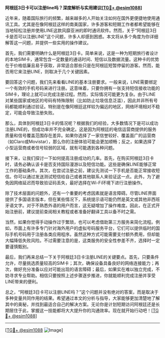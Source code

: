 **阿根廷3日卡可以注册line吗？深度解析与实用建议[[TG💪+ @esim1088](https://t.me/s/esim1088)]**

近年来，随着国际旅行的频繁，越来越多的人开始关注如何在国外更便捷地使用通讯工具。尤其是在像阿根廷这样的南美国家，许多游客和短期工作者都希望能够在当地轻松注册并使用LINE这款风靡亚洲的即时通讯软件。然而，关于“阿根廷3日卡是否可以注册LINE”这个问题，许多人却感到困惑。本文将从多个角度为你详细解答这一问题，并提供一些实用的操作建议。

首先，我们需要明确什么是阿根廷3日卡。简单来说，这是一种为短期旅行者设计的本地SIM卡，通常包含一定数量的通话时间、短信以及数据流量。这种卡的优势在于价格低廉且易于获取，非常适合那些只是在阿根廷短暂停留的游客。然而，能否用它来注册LINE，则取决于几个关键因素。

要回答这个问题，我们先来看看LINE的基本注册要求。一般来说，LINE需要绑定一个有效的手机号码来进行注册。这意味着，只要你拥有一张支持短信接收功能的SIM卡，理论上就可以完成注册过程。然而，实际情况可能更为复杂。由于LINE对某些国家或地区的号码有特殊限制（比如防止垃圾信息泛滥），因此并非所有号码都能顺利通过验证。特别是在像阿根廷这样较为偏远的地区，网络环境相对不稳定，可能会导致注册失败。

那么，具体到阿根廷3日卡的情况呢？根据我们的经验，大多数情况下是可以成功注册LINE的，但成功率并不完全确定。这是因为阿根廷的电信运营商提供的服务质量和信号覆盖范围存在差异。如果你选择了一家信誉较好、覆盖面广的运营商（如Claro或Movistar），那么你的注册体验可能会更加顺畅；反之，如果选择了小型运营商或者信号较弱的区域，就有可能遇到各种问题。

接下来，让我们探讨一下如何提高注册成功的几率。首先，在购买阿根廷3日卡时，请务必确认该卡是否支持国际漫游以及短信功能。这些是确保LINE能够正常工作的基础条件。其次，在尝试注册之前，建议先测试一下手机是否能正常接收短信。你可以通过发送测试短信给自己或者其他联系人来验证这一点。此外，为了避免因网络延迟而导致验证码丢失，最好选择在Wi-Fi环境下进行注册操作。

除了技术层面的问题外，还有一个重要的考虑因素就是语言障碍。尽管LINE界面提供了多国语言版本，但在某些情况下，系统提示语可能仍然是英文或其他非西班牙语文字。对于不熟悉外语的用户而言，这无疑增加了操作难度。因此，在正式开始注册前，建议提前查阅相关教程或者准备好翻译工具以备不时之需。

当然，如果你觉得手动操作过于繁琐，也可以考虑借助第三方服务来简化流程。例如，市面上有许多专门针对海外用户的虚拟号码服务平台，它们可以提供临时的国际手机号码用于注册各类应用程序。虽然这种方式可能需要支付额外费用，但却能大幅降低失败风险。不过需要注意的是，这类服务的安全性参差不齐，选择时一定要谨慎甄别。

最后，我们再来总结一下关于阿根廷3日卡注册LINE的关键要点。首先，只要条件允许，尽量挑选质量较高的SIM卡；其次，确保设备具备良好的网络连接能力；再次，做好充分准备以应对可能出现的语言障碍；最后，如果实在难以独立完成，不妨寻求专业帮助。相信只要按照上述步骤逐步推进，你就能顺利完成注册并享受LINE带来的便利。

总之，“阿根廷3日卡可以注册LINE吗？”这个问题并没有绝对的答案，而是取决于多种变量共同作用的结果。希望通过本文的分析与指导，大家能够更加清楚地了解其中的奥秘，并找到最适合自己的解决方案。无论你是计划短期访问阿根廷还是长期居住于此，掌握这一技能都将大大提升你的沟通效率。现在就开始行动吧！[[TG💪+ @esim1088](https://t.me/s/esim1088)]

---

[[TG💪+ @esim1088](https://t.me/s/esim1088) ![Image](https://i.postimg.cc/4NQfJmqS/Snipaste-2025-05-13-00-14-12.png)]